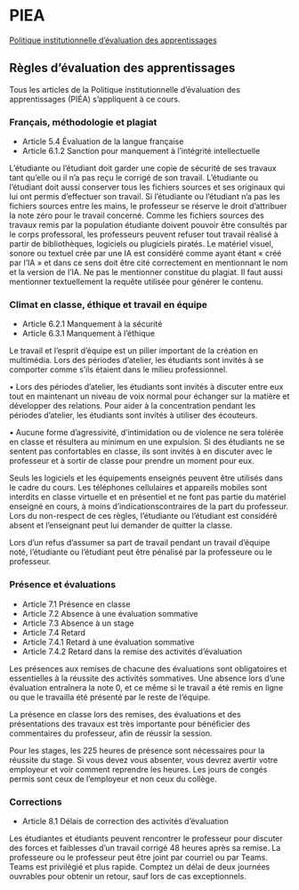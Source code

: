 # PIEA

[Politique institutionnelle d’évaluation des apprentissages](https://www.cmontmorency.qc.ca/wp-content/uploads/images/college/regles-et-reglements/Politique_institutionnelle_evaluation_des_apprentissages_PIEA_2023.pdf)

## Règles d’évaluation des apprentissages

Tous les articles de la Politique institutionnelle d’évaluation des apprentissages (PIÉA) s’appliquent à ce cours.

### Français, méthodologie et plagiat

* Article 5.4 Évaluation de la langue française
* Article 6.1.2 Sanction pour manquement à l’intégrité intellectuelle


L’étudiante ou l’étudiant doit garder une copie de sécurité de ses travaux tant qu’elle ou il n’a pas reçu le corrigé de son travail.
L’étudiante ou l’étudiant doit aussi conserver tous les fichiers sources et ses originaux qui lui ont permis d’effectuer son travail. Si l’étudiante ou l’étudiant n’a pas les fichiers sources entre les mains, le professeur se réserve le droit d’attribuer la note zéro pour le travail concerné.
Comme les fichiers sources des travaux remis par la population étudiante doivent pouvoir être consultés par le corps professoral, les professeurs peuvent refuser tout travail réalisé à partir de bibliothèques, logiciels ou plugiciels piratés.
Le matériel visuel, sonore ou textuel crée par une IA est considéré comme ayant étant « créé par l’IA » et dans ce sens doit être cité correctement en mentionnant le nom et la version de l’IA. Ne pas le mentionner constitue du plagiat. Il faut aussi mentionner textuellement la requête utilisée pour générer le contenu.


### Climat en classe, éthique et travail en équipe

* Article 6.2.1 Manquement à la sécurité 
* Article 6.3.1 Manquement à l’éthique


Le travail et l’esprit d’équipe est un pilier important de la création en multimédia. Lors des périodes d’atelier, les étudiants sont invités à se comporter comme s’ils étaient dans le milieu professionnel.

• Lors des périodes d’atelier, les étudiants sont invités à discuter entre eux tout en maintenant un niveau de voix normal pour échanger sur la matière et développer des relations. Pour aider à la concentration pendant les périodes d’atelier, les étudiants sont invités à utiliser des écouteurs.

• Aucune forme d’agressivité, d’intimidation ou de violence ne sera tolérée en classe et résultera au minimum en une expulsion. Si des étudiants ne se sentent pas confortables en classe, ils sont invités à en discuter avec le professeur et à sortir de classe pour prendre un moment pour eux.

Seuls les logiciels et les équipements enseignés peuvent être utilisés dans le cadre du cours. Les téléphones cellulaires et appareils mobiles sont interdits en classe virtuelle et en présentiel et ne font pas partie du matériel enseigné en cours, à moins d’indicationscontraires de la part du professeur. Lors du non-respect de ces règles, l’étudiante ou l’étudiant est considéré absent et l’enseignant peut lui demander de quitter la classe.

Lors d’un refus d’assumer sa part de travail pendant un travail d’équipe noté, l’étudiante ou l’étudiant peut être pénalisé par la professeure ou le professeur.


### Présence et évaluations

* Article 7.1 Présence en classe
* Article 7.2 Absence à une évaluation sommative
* Article 7.3 Absence à un stage
* Article 7.4 Retard
* Article 7.4.1 Retard à une évaluation sommative
* Article 7.4.2 Retard dans la remise des activités d’évaluation

Les présences aux remises de chacune des évaluations sont obligatoires et essentielles à la réussite des activités sommatives. Une absence lors d’une évaluation entraînera la note 0, et ce même si le travail a été remis en ligne ou que le travailla été présenté par le reste de l’équipe.

La présence en classe lors des remises, des évaluations et des présentations des travaux est très importante pour bénéficier des commentaires du professeur, afin de réussir la session.

Pour les stages, les 225 heures de présence sont nécessaires pour la réussite du stage. Si vous devez vous absenter, vous devrez avertir votre employeur et voir comment reprendre les heures. Les jours de congés permis sont ceux de l’employeur et non ceux du collège.

### Corrections

* Article 8.1 Délais de correction des activités d’évaluation

Les étudiantes et étudiants peuvent rencontrer le professeur pour discuter des forces et faiblesses d’un travail corrigé 48 heures après sa remise.
La professeure ou le professeur peut être joint par courriel ou par Teams. Teams est privilégié et plus rapide. Comptez un délai de deux journées ouvrables pour obtenir un retour, sauf lors de cas exceptionnels.